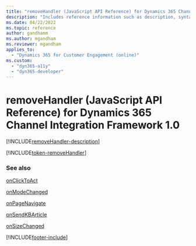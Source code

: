 ```yaml
---
title: "removeHandler (JavaScript API Reference) for Dynamics 365 Channel Integration Framework 1.0 | MicrosoftDocs"
description: "Includes reference information such as description, syntax, and parameters for the removeHandler method in JavaScript API Reference for Dynamics 365 Channel Integration Framework 1.0. "
ms.date: 04/22/2022
ms.topic: reference
author: gandhamm
ms.author: mgandham
ms.reviewer: mgandham
applies_to: 
  - "Dynamics 365 for Customer Engagement (online)"
ms.custom: 
  - "dyn365-a11y"
  - "dyn365-developer"
---
```


# removeHandler (JavaScript API Reference) for Dynamics 365 Channel Integration Framework 1.0

[!INCLUDE[removeHandler-description](Includes/removeHandler-description.md)] 

[!INCLUDE[token-removeHandler](../../../../shared/token-removeHandler.md)]


### See also

[onClickToAct](../../../../v2/develop/reference/events/onclicktoact.md)

[onModeChanged](../../../../v2/develop/reference/events/onmodechanged.md)

[onPageNavigate](../../../../v2/develop/reference/events/onpagenavigate.md)

[onSendKBArticle](../../../../v2/develop/reference/events/onsendkbarticle.md)

[onSizeChanged](../../../../v2/develop/reference/events/onsizechanged.md)


[!INCLUDE[footer-include](../../../../../includes/footer-banner.md)]
